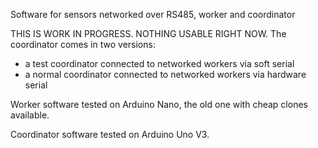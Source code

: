 Software for sensors networked over RS485, worker and coordinator

THIS IS WORK IN PROGRESS. NOTHING USABLE RIGHT NOW.
The coordinator comes in two versions:
- a test coordinator connected to networked workers via soft serial
- a normal coordinator connected to networked workers via hardware serial


Worker software tested on Arduino Nano, the old one with cheap clones available.

Coordinator software tested on Arduino Uno V3.
